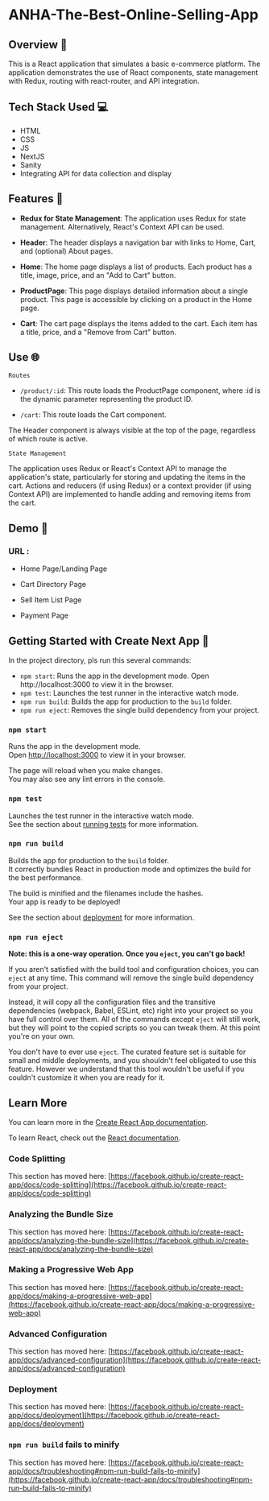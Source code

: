 # ANHA-The-Best-Online-Selling-App


## Overview 📖

This is a React application that simulates a basic e-commerce platform. The application demonstrates the use of React components, state management with Redux, routing with react-router, and API integration.

## Tech Stack Used 💻

- HTML
- CSS
- JS
- NextJS
- Sanity
- Integrating API for data collection and display

## Features 🌟

- **Redux for State Management**: The application uses Redux for state management. Alternatively, React's Context API can be used.

- **Header**: The header displays a navigation bar with links to Home, Cart, and (optional) About pages.

- **Home**: The home page displays a list of products. Each product has a title, image, price, and an "Add to Cart" button.

- **ProductPage**: This page displays detailed information about a single product. This page is accessible by clicking on a product in the Home page.

- **Cart**: The cart page displays the items added to the cart. Each item has a title, price, and a "Remove from Cart" button.

## Use 🌐

`Routes`

- `/product/:id`: This route loads the ProductPage component, where :id is the dynamic parameter representing the product ID.

- `/cart`: This route loads the Cart component.

The Header component is always visible at the top of the page, regardless of which route is active.

`State Management`

The application uses Redux or React's Context API to manage the application's state, particularly for storing and updating the items in the cart. Actions and reducers (if using Redux) or a context provider (if using Context API) are implemented to handle adding and removing items from the cart.





## Demo 📸

### URL : 

- Home Page/Landing Page



- Cart Directory Page




- Sell Item List Page



- Payment Page




## Getting Started with Create Next App 🚀

In the project directory, pls run this several commands:

- `npm start`: Runs the app in the development mode. Open http://localhost:3000 to view it in the browser.
- `npm test`: Launches the test runner in the interactive watch mode.
- `npm run build`: Builds the app for production to the `build` folder.
- `npm run eject`: Removes the single build dependency from your project.


### `npm start`

Runs the app in the development mode.\
Open [http://localhost:3000](http://localhost:3000) to view it in your browser.

The page will reload when you make changes.\
You may also see any lint errors in the console.

### `npm test`

Launches the test runner in the interactive watch mode.\
See the section about [running tests](https://facebook.github.io/create-react-app/docs/running-tests) for more information.

### `npm run build`

Builds the app for production to the `build` folder.\
It correctly bundles React in production mode and optimizes the build for the best performance.

The build is minified and the filenames include the hashes.\
Your app is ready to be deployed!

See the section about [deployment](https://facebook.github.io/create-react-app/docs/deployment) for more information.

### `npm run eject`

**Note: this is a one-way operation. Once you `eject`, you can't go back!**

If you aren't satisfied with the build tool and configuration choices, you can `eject` at any time. This command will remove the single build dependency from your project.

Instead, it will copy all the configuration files and the transitive dependencies (webpack, Babel, ESLint, etc) right into your project so you have full control over them. All of the commands except `eject` will still work, but they will point to the copied scripts so you can tweak them. At this point you're on your own.

You don't have to ever use `eject`. The curated feature set is suitable for small and middle deployments, and you shouldn't feel obligated to use this feature. However we understand that this tool wouldn't be useful if you couldn't customize it when you are ready for it.

## Learn More

You can learn more in the [Create React App documentation](https://facebook.github.io/create-react-app/docs/getting-started).

To learn React, check out the [React documentation](https://reactjs.org/).

### Code Splitting

This section has moved here: [https://facebook.github.io/create-react-app/docs/code-splitting](https://facebook.github.io/create-react-app/docs/code-splitting)

### Analyzing the Bundle Size

This section has moved here: [https://facebook.github.io/create-react-app/docs/analyzing-the-bundle-size](https://facebook.github.io/create-react-app/docs/analyzing-the-bundle-size)

### Making a Progressive Web App

This section has moved here: [https://facebook.github.io/create-react-app/docs/making-a-progressive-web-app](https://facebook.github.io/create-react-app/docs/making-a-progressive-web-app)

### Advanced Configuration

This section has moved here: [https://facebook.github.io/create-react-app/docs/advanced-configuration](https://facebook.github.io/create-react-app/docs/advanced-configuration)

### Deployment

This section has moved here: [https://facebook.github.io/create-react-app/docs/deployment](https://facebook.github.io/create-react-app/docs/deployment)

### `npm run build` fails to minify

This section has moved here: [https://facebook.github.io/create-react-app/docs/troubleshooting#npm-run-build-fails-to-minify](https://facebook.github.io/create-react-app/docs/troubleshooting#npm-run-build-fails-to-minify)
